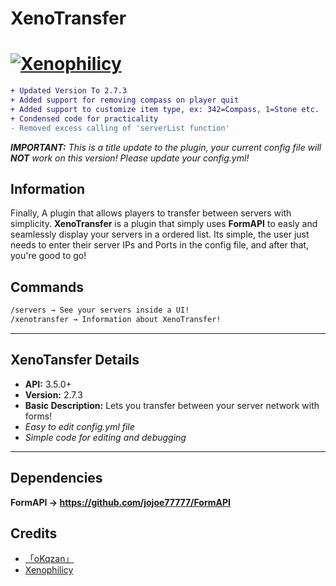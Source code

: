 # XenoTransfer
# [![Xenophilicy](https://i.imgur.com/4Hcu5Ms.png)]()

```diff
+ Updated Version To 2.7.3
+ Added support for removing compass on player quit
+ Added support to customize item type, ex: 342=Compass, 1=Stone etc.
+ Condensed code for practicality
- Removed excess calling of 'serverList function'
```

***IMPORTANT:*** *This is a title update to the plugin, your current config file will **NOT** work on this version! Please update your config.yml!*

## Information
Finally, A plugin that allows players to transfer between servers with simplicity. **XenoTransfer** is a plugin that simply uses **FormAPI** to easly and seamlessly display your servers in a ordered list. Its simple, the user just needs to enter their server IPs and Ports in the config file, and after that, you're good to go!

## Commands
```diff
/servers → See your servers inside a UI!
/xenotransfer → Information about XenoTransfer!
```
***

## XenoTansfer Details
* **API:** 3.5.0+
* **Version:** 2.7.3
* **Basic Description:** Lets you transfer between your server network with forms!
* *Easy to edit config.yml file*
* *Simple code for editing and debugging*
***

## Dependencies
**FormAPI →  https://github.com/jojoe77777/FormAPI**

## Credits
* [「oKqzan」](https://github.com/oKqzan/)
* [Xenophilicy](https://github.com/Xenophilicy/)
